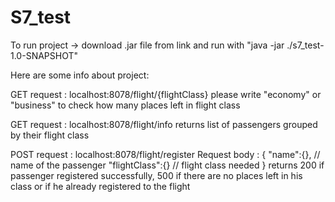 # S7_test
To run project -> download .jar file from link and run with "java -jar ./s7_test-1.0-SNAPSHOT"

Here are some info about project:

GET request : localhost:8078/flight/{flightClass}
  please write "economy" or "business" to check how many places left in flight class
  
GET request : localhost:8078/flight/info
  returns list of passengers grouped by their flight class
  
POST request : localhost:8078/flight/register
  Request body : 
  {
    "name":{}, // name of the passenger
    "flightClass":{} // flight class needed
}
returns 200 if passenger registered successfully, 500 if there are no places left in his class or if he already registered to the flight
